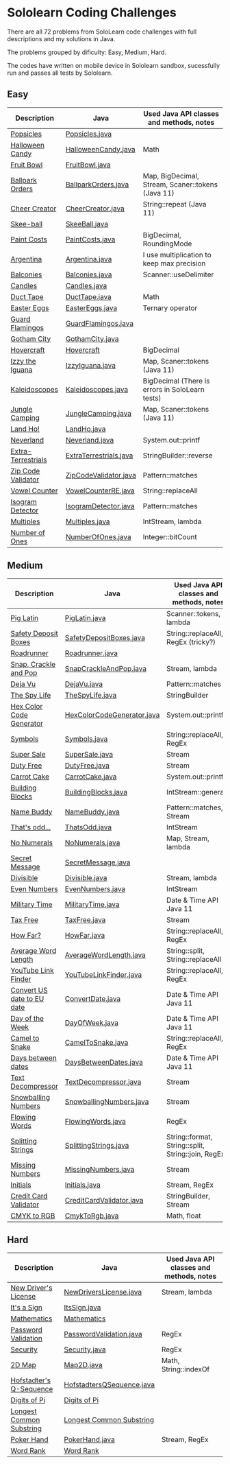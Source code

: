 # Sololearn Coding Challenges

There are all 72 problems from SoloLearn code challenges with full descriptions and my solutions in Java. 

The problems grouped by dificulty: Easy, Medium, Hard.

The codes have written on mobile device in Sololearn sandbox, sucessfully run and passes all tests by Sololearn. 

## Easy

Description | Java | Used Java API classes and methods, notes
----|----|----
[Popsicles](easy/popsicles/README.md) | [Popsicles.java](easy/popsicles/Popsicles.java) | 
[Halloween Candy](easy/halloween-candy/README.md) | [HalloweenCandy.java](easy/halloween-candy/HalloweenCandy.java) | Math
[Fruit Bowl](easy/fruit-bowl/README.md) | [FruitBowl.java](easy/fruit-bowl/FruitBowl.java) | 
[Ballpark Orders](easy/pro-ballpark-orders/README.md) | [BallparkOrders.java](easy/pro-ballpark-orders/BallparkOrders.java) | Map, BigDecimal, Stream, Scaner::tokens (Java 11)
[Cheer Creator](easy/cheer-creator/README.md) | [CheerCreator.java](easy/cheer-creator/CheerCreator.java) | String::repeat (Java 11)
[Skee-ball](easy/skee-ball/README.md) | [SkeeBall.java](easy/skee-ball/SkeeBall.java) | 
[Paint Costs](easy/paint-costs/README.md) |  [PaintCosts.java](easy/paint-costs/PaintCosts.java) | BigDecimal, RoundingMode
[Argentina](easy/argentina/README.md) |  [Argentina.java](easy/argentina/Argentina.java) | I use multiplication to keep max precision
[Balconies](easy/pro-balconies/README.md) | [Balconies.java](easy/pro-balconies/Balconies.java) | Scanner::useDelimiter 
[Candles](easy/pro-candles/README.md) | [Candles.java](easy/pro-candles/Candles.java) | 
[Duct Tape](/easy/pro-duct-tape/README.md) | [DuctTape.java](/easy/pro-duct-tape/DuctTape.java) | Math
[Easter Eggs](easy/pro-easter-eggs/README.md) | [EasterEggs.java](easy/pro-easter-eggs/EasterEggs.java) | Ternary operator
[Guard Flamingos](easy/guard-flamingos/README.md) | [GuardFlamingos.java](easy/guard-flamingos/GuardFlamingos.java) |
[Gotham City](easy/gotham-city/README.md) | [GothamCity.java](easy/gotham-city/GothamCity.java) |
[Hovercraft](easy/hovercraft/README.md) | [Hovercraft](easy/hovercraft) | BigDecimal
[Izzy the Iguana](easy/pro-izzy-the-iguana/README.md) | [IzzyIguana.java](easy/pro-izzy-the-iguana/IzzyIguana.java) | Map, Scaner::tokens (Java 11)
[Kaleidoscopes](easy/pro-kaleidoscopes/README.md) | [Kaleidoscopes.java](easy/pro-kaleidoscopes/Kaleidoscopes.java) | BigDecimal (There is errors in SoloLearn tests)
[Jungle Camping](easy/jungle-camping/README.md) | [JungleCamping.java](easy/jungle-camping/JungleCamping.java) | Map, Scaner::tokens (Java 11)
[Land Ho!](easy/pro-land-ho/README.md) | [LandHo.java](easy/pro-land-ho/LandHo.java) |
[Neverland](easy/pro-neverland/README.md) | [Neverland.java](easy/pro-neverland/Neverland.java) | System.out::printf
[Extra-Terrestrials](easy/extra-terristrials/README.md) | [ExtraTerrestrials.java](easy/extra-terristrials/ExtraTerrestrials.java) | StringBuilder::reverse
[Zip Code Validator](easy/pro-zip-code-validator/README.md) | [ZipCodeValidator.java](easy/pro-zip-code-validator/ZipCodeValidator.java) | Pattern::matches
[Vowel Counter](easy/pro-vowel-counter/README.md) | [VowelCounterRE.java](easy/pro-vowel-counter/VowelCounterRE.java) | String::replaceAll
[Isogram Detector](easy/pro-isogram-detector/README.md) | [IsogramDetector.java](easy/pro-isogram-detector/IsogramDetector.java) | Pattern::matches
[Multiples](easy/pro-multiples/README.md) | [Multiples.java](easy/pro-multiples/Multiples.java) | IntStream, lambda
[Number of Ones](easy/pro-number-of-ones/README.md) | [NumberOfOnes.java](easy/pro-number-of-ones/NumberOfOnes.java) | Integer::bitCount

## Medium

Description | Java | Used Java API classes and methods, notes
----|----|----
[Pig Latin](medium/pig-latin/README.md) | [PigLatin.java](medium/pig-latin/PigLatin.java) | Scanner::tokens, lambda
[Safety Deposit Boxes](medium/pro-safety-deposit-boxes/README.md) | [SafetyDepositBoxes.java](medium/pro-safety-deposit-boxes/SafetyDepositBoxes.java) | String::replaceAll, RegEx (tricky?)
[Roadrunner](medium/pro-roadrunner/README.md) | [Roadrunner.java](medium/pro-roadrunner/Roadrunner.java) |
[Snap, Crackle and Pop](medium/pro-snap-crackle-and-pop/README.md) | [SnapCrackleAndPop.java](medium/pro-snap-crackle-and-pop/SnapCrackleAndPop.java) | Stream, lambda
[Deja Vu](medium/deja-vu/README.md) | [DejaVu.java](medium/deja-vu/DejaVu.java) | Pattern::matches
[The Spy Life](medium/the-spy-life/README.md) | [TheSpyLife.java](medium/the-spy-life/TheSpyLife.java) | StringBuilder
[Hex Color Code Generator](medium/pro-hex-color-code-generator/README.md) | [HexColorCodeGenerator.java](medium/pro-hex-color-code-generator/HexColorCodeGenerator.java) | System.out::printf
[Symbols](medium/symbols/README.md) | [Symbols.java](medium/symbols/Symbols.java) | String::replaceAll, RegEx
[Super Sale](medium/pro-super-sale/README.md) | [SuperSale.java](medium/pro-super-sale/SuperSale.java) | Stream 
[Duty Free](medium/pro-duty-free/README.md) | [DutyFree.java](medium/pro-duty-free/DutyFree.java) | Stream
[Carrot Cake](medium/pro-carrot-cake/README.md) | [CarrotCake.java](medium/pro-carrot-cake/CarrotCake.java) | System.out::printf
[Building Blocks](medium/pro-building-blocks/README.md) | [BuildingBlocks.java](medium/pro-building-blocks/BuildingBlocks.java) | IntStream::generate
[Name Buddy](medium/pro-name-buddy/README.md) | [NameBuddy.java](medium/pro-name-buddy/NameBuddy.java) | Pattern::matches, Stream
[That's odd...](medium/thats-odd/README.md) | [ThatsOdd.java](medium/thats-odd/ThatsOdd.java) | IntStream
[No Numerals](medium/no-numerals/README.md) | [NoNumerals.java](medium/no-numerals/NoNumerals.java) | Map, Stream, lambda
[Secret Message](medium/secret-message/README.md) | [SecretMessage.java](medium/secret-message/SecretMessage.java) | 
[Divisible](medium/pro-divisible) | [Divisible.java](medium/pro-divisible/Divisible.java) |Stream, lambda
[Even Numbers](medium/pro-even-numbers/README.md) | [EvenNumbers.java](medium/pro-even-numbers/EvenNumbers.java) | IntStream
[Military Time](medium/military-time/README.md) | [MilitaryTime.java](medium/military-time/MilitaryTime.java) | Date & Time API Java 11
[Tax Free](medium/pro-tax-free/README.md) | [TaxFree.java](medium/pro-tax-free/TaxFree.java) | Stream
[How Far?](medium/pro-how-far/README.md) | [HowFar.java](medium/pro-how-far/HowFar.java) | String::replaceAll, RegEx
[Average Word Length](medium/average-word-length/README.md) | [AverageWordLength.java](medium/average-word-length/AverageWordLength.java) | String::split, String::replaceAll
[YouTube Link Finder](medium/youtube-link-finder/README.md) | [YouTubeLinkFinder.java](medium/youtube-link-finder/YouTubeLinkFinder.java) | String::replaceAll, RegEx
[Convert US date to EU date](medium/convert-date/README.md) | [ConvertDate.java](medium/convert-date/ConvertDate.java) | Date & Time API Java 11
[Day of the Week](medium/pro-day-of-the-week/README.md) | [DayOfWeek.java](medium/pro-day-of-the-week/DayWeek.java) | Date & Time API Java 11
[Camel to Snake](medium/pro-camel-to-snake/README.md) | [CamelToSnake.java](medium/pro-camel-to-snake/CamelSnake.java) | String::replaceAll, RegEx
[Days between dates](medium/pro-days-between-dates/README.md) | [DaysBetweenDates.java](medium/pro-days-between-dates/DaysBetweenDates.java) | Date & Time API Java 11
[Text Decompressor](medium/pro-text-decompressor/README.md) | [TextDecompressor.java](medium/pro-text-decompressor/TextDecompressor.java) | Stream
[Snowballing Numbers](medium/pro-snowballing-numbers/README.md) | [SnowballingNumbers.java](medium/pro-snowballing-numbers/SnowballingNumbers.java) | Stream
[Flowing Words](medium/pro-flowing-words/README.md) | [FlowingWords.java](medium/pro-flowing-words/FlowingWords.java) | RegEx
[Splitting Strings](medium/pro-splitting-strings/README.md) | [SplittingStrings.java](medium/pro-splitting-strings/SplittingStrings.java) | String::format, String::split, String::join, RegEx
[Missing Numbers](medium/pro-missing-numbers/README.md) | [MissingNumbers.java](medium/pro-missing-numbers/MissingNumbers.java) | Stream
[Initials](medium/pro-initials/README.md) | [Initials.java](medium/pro-initials/Initials.java) | Stream, RegEx
[Credit Card Validator](medium/pro-credit-card-validator/README.md) | [CreditCardValidator.java](medium/pro-credit-card-validator/CreditCardValidator.java) | StringBuilder, Stream
[CMYK to RGB](medium/pro-CMYK-to-RGB/README.md) | [CmykToRgb.java](medium/pro-CMYK-to-RGB/CmykToRgb.java) | Math, float

## Hard

Description | Java | Used Java API classes and methods, notes
----|----|----
[New Driver's License](hard/new-drivers-license/README.md) | [NewDriversLicense.java](hard/new-drivers-license/NewDriversLicense.java) | Stream, lambda
[It's a Sign](hard/pro-its-a-sign/README.md) | [ItsSign.java](hard/pro-its-a-sign/ItsSign.java) |
[Mathematics](hard/pro-mathematics/README.md) | [Mathematics](hard/pro-mathematics) |
[Password Validation](hard/password-validation/README.md) | [PasswordValidation.java](hard/password-validation/PasswordValidation.java) | RegEx
[Security](hard/security/README.md) | [Security.java](hard/security/Security.java) | RegEx
[2D Map](hard/pro-2d-map/README.md) | [Map2D.java](hard/pro-2d-map/Map2D.java) | Math, String::indexOf
[Hofstadter's Q-Sequence](hard/pro-hofstadter-q-sequence/README.md) | [HofstadtersQSequence.java](hard/pro-hofstadter-q-sequence/HofstadtersQSequence.java) |
[Digits of Pi](hard/pro-digits-of-pi/README.md) | [Digits of Pi](hard/pro-digits-of-pi) |
[Longest Common Substring](medium/pro-longest-common-substring/README.md) | [Longest Common Substring](medium/pro-longest-common-substring) |
[Poker Hand](hard/pro-poker-hand/README.md) | [PokerHand.java](hard/pro-poker-hand/PokerHand.java) | Stream, RegEx
[Word Rank](hard/pro-word-rank/README.md) | [Word Rank](hard/pro-word-rank) |
